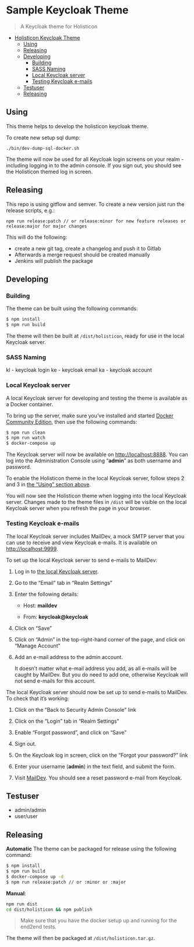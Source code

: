 # Sample Keycloak Theme

> A Keycloak theme for Holisticon

- [Holisticon Keycloak Theme](#holisticon-keycloak-theme)
  - [Using](#using)
  - [Releasing](#releasing)
  - [Developing](#developing)
    - [Building](#building)
    - [SASS Naming](#sass-naming)
    - [Local Keycloak server](#local-keycloak-server)
    - [Testing Keycloak e-mails](#testing-keycloak-e-mails)
  - [Testuser](#testuser)
  - [Releasing](#releasing-1)

## Using
This theme helps to develop the holisticon keycloak theme.


To create new setup sql dump:
```
./bin/dev-dump-sql-docker.sh
```

The theme will now be used for all Keycloak login screens on your realm - including logging in to the admin console. If you sign out, you should see the Holisticon themed log in screen.

## Releasing

This repo is using gitflow and semver. To create a new version just run the release scripts, e.g.:

```
npm run release:patch // or release:minor for new feature releases or release:major for major changes
```

This will do the following:
* create a new git tag, create a changelog and push it to Gitlab
* Afterwards a merge request should be created manually
* Jenkins will publish the package


## Developing

### Building
The theme can be built using the following commands:
```bash
$ npm install
$ npm run build
```
The theme will then be built at `/dist/holisticon`, ready for use in the local Keycloak server.


### SASS Naming

kl - keycloak login
ke - keycloak email
ka - keycloak account

### Local Keycloak server
A local Keycloak server for developing and testing the theme is available as a Docker container.

To bring up the server, make sure you’ve installed and started [Docker Community Edition](https://docs.docker.com/engine/installation/), then use the following commands:
```bash
$ npm run clean
$ npm run watch
$ docker-compose up
```
The Keycloak server will now be available on <http://localhost:8888>. You can log into the Administration Console using “**admin**” as both username and password.

To enable the Holisticon theme in the local Keycloak server, follow steps 2 and 3 in [the “Using” section above](#using).

You will now see the Holisticon theme when logging into the local Keycloak server. Changes made to the theme files in `/dist` will be visible on the local Keycloak server when you refresh the page in your browser.

### Testing Keycloak e-mails
The local Keycloak server includes MailDev, a mock SMTP server that you can use to receive and view Keycloak e-mails. It is available on <http://localhost:9999>.

To set up the local Keycloak server to send e-mails to MailDev:

1. Log in to [the local Keycloak server](http://localhost:8888).

2. Go to the “Email” tab in “Realm Settings”

3. Enter the following details:

    - Host: **maildev**

    - From: **keycloak@keycloak**

4. Click on “Save”

5. Click on “Admin” in the top-right-hand corner of the page, and click on “Manage Account”

6. Add an e-mail address to the admin account.

    It doesn’t matter what e-mail address you add, as all e-mails will be caught by MailDev. But you do need to add one, otherwise Keycloak will not send e-mails for this account.

The local Keycloak server should now be set up to send e-mails to MailDev. To check that it’s working:

1. Click on the “Back to Security Admin Console” link

2. Click on the “Login” tab in “Realm Settings”

3. Enable “Forgot password”, and click on “Save”

4. Sign out.

5. On the Keycloak log in screen, click on the “Forgot your password?” link

6. Enter your username (**admin**) in the text field, and submit the form.

7. Visit [MailDev](http://localhost:9999). You should see a reset password e-mail from Keycloak.


## Testuser

* admin/admin
* user/user

## Releasing

**Automatic**
The theme can be packaged for release using the following command:
```bash
$ npm install
$ npm run build
$ docker-compose up -d
$ npm run release:patch // or :minor or :major
```

**Manual**:
```bash
npm run dist
cd dist/holisticon && npm publish
```

>Make sure that you have the docker setup up and running for the end2end tests.

The theme will then be packaged at `/dist/holisticon.tar.gz`.

